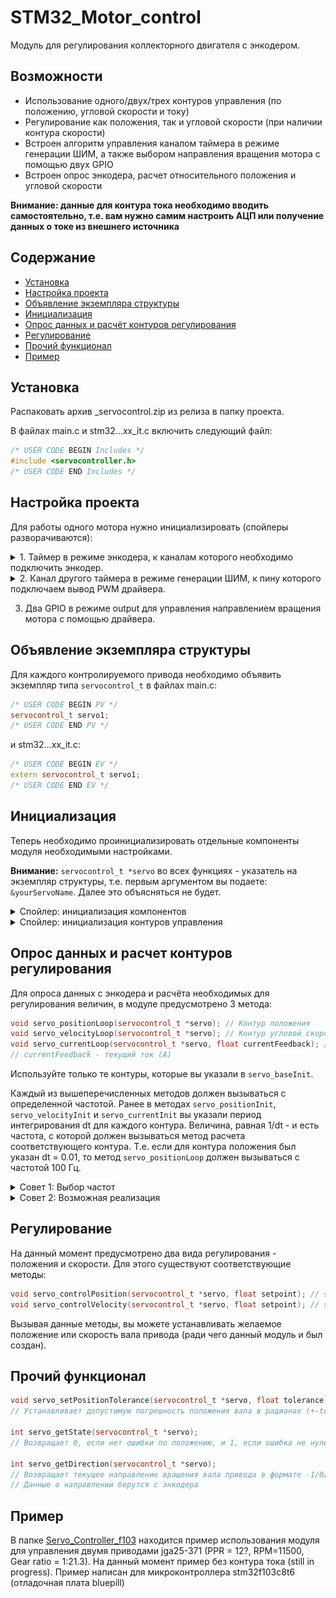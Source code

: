 # STM32_Motor_control
Модуль для регулирования коллекторного двигателя с энкодером.
## Возможности
 - Использование одного/двух/трех контуров управления (по положению, угловой скорости и току)
 - Регулирование как положения, так и угловой скорости (при наличии контура скорости)
 - Встроен алгоритм управления каналом таймера в режиме генерации ШИМ, а также выбором направления вращения мотора с помощью двух GPIO
 - Встроен опрос энкодера, расчет относительного положения и угловой скорости

**Внимание: данные для контура тока необходимо вводить самостоятельно, т.е. вам нужно самим настроить АЦП или получение данных о токе из внешнего источника**

## Содержание
- [Установка](#install)
- [Настройка проекта](#mxproj)
- [Объявление экземпляра структуры](#structure)
- [Инициализация](#init)
- [Опрос данных и расчёт контуров регулирования](#contours)
- [Регулирование](#setpoints)
- [Прочий функционал](#misc)
- [Пример](#example)

<a id="install"></a>
## Установка
Распаковать архив _servocontrol.zip из релиза в папку проекта.

В файлах main.c и stm32...xx_it.c включить следующий файл:
```c++
/* USER CODE BEGIN Includes */
#include <servocontroller.h>
/* USER CODE END Includes */
```

<a id="mxproj"></a>
## Настройка проекта
Для работы одного мотора нужно инициализировать (спойлеры разворачиваются):


<details>
<summary>1. Таймер в режиме энкодера, к каналам которого необходимо подключить энкодер.</summary>

------------

![Preview1](./images/EncoderMode.png)

------------

После этого в функцию `int main()` файла main.c нужно добавить следующее (пример для таймера TIM1):

```c++
/* USER CODE BEGIN 2 */
__HAL_TIM_CLEAR_IT(&htim1, TIM_IT_UPDATE);
HAL_TIM_Encoder_Start(&htim1, TIM_CHANNEL_ALL);
/* USER CODE END 2 */
```
Убедитесь, что вызываете эти методы перед бесконечным циклом `while(1)` - в указанном выше плейсхолдере для пользовательского кода

------------
</details>

<details>
<summary>2. Канал другого таймера в режиме генерации ШИМ, к пину которого подключаем вывод PWM драйвера.</summary>

Частоту работы ШИМ необходимо выбирать исходя из характеристик драйвера. Например, если в характеристиках драйвера указано до 20 кГц, стоит установить 18 кГц (небольшой запас прочности). Частота от 18 кГц наиболее оптимальна, т.к. это за пределами порога слышимости большинства людей.

![Preview1](./images/PWMSettings.png)

------------

После этого в функции `int main()` файла main.c нужно включить ШИМ на используемых каналах другого таймера (пример для TIM3):

```c++
/* USER CODE BEGIN 2 */
HAL_TIM_PWM_Start(&htim3, TIM_CHANNEL_1);
HAL_TIM_PWM_Start(&htim3, TIM_CHANNEL_2);
/* USER CODE END 2 */
```
Убедитесь, что вызываете эти методы перед бесконечным циклом `while(1)` - в указанном выше плейсхолдере для пользовательского кода

------------
</details>

3. Два GPIO в режиме output для управления направлением вращения мотора с помощью драйвера.

<a id="structure"></a>
## Объявление экземпляра структуры
Для каждого контролируемого привода необходимо объявить экземпляр типа `servocontrol_t` в файлах main.c:

```c++
/* USER CODE BEGIN PV */
servocontrol_t servo1;
/* USER CODE END PV */
```

и stm32...xx_it.c:
```c++
/* USER CODE BEGIN EV */
extern servocontrol_t servo1;
/* USER CODE END EV */
```
<a id="init"></a>
## Инициализация
Теперь необходимо проинициализировать отдельные компоненты модуля необходимыми настройками.

**Внимание:** `servocontrol_t *servo` во всех функциях - указатель на экземпляр структуры, т.е. первым аргументом вы подаете: `&yourServoName`. Далее это объясняться не будет.

<details>
<summary>Спойлер: инициализация компонентов</summary>

```c++
void servo_baseInit(servocontrol_t *servo, enum loops servoLoops, float motorSpeed, float gearRatio,
		uint8_t reverse);
// servoLoops - количество используемых контуров управления
//   Single - регулирование по углу положения вала
//   Double - подчиненное регулирование по положению и угловой скорости
//   Triple - подчиненное регулирование по положению, угловой скорости и току (пропорционален моменту)


// motorSpeed - скорость привода до редуктора в РАД/С
// gearRatio - передаточное число редуктора. Например, если передаточное число 1:21.3, передайте 21.3.
// 	Если редуктора нет, или хотите регулировать до привод без учета редукции
//	(бывает полезно при большом влиянии вязкого трения редуктора на работу привода), передайте 1.
// reverse - определяет направление вращения, передайте 0 или 1


void servo_encoderInit(servocontrol_t *servo, TIM_HandleTypeDef *htim, uint16_t CPR);
// htim - указатель на обработчик таймера, например &htim1, если используется TIM1
// CPR - количество счетов таймера за один оборот мотора (если использованы два канала, CPR=(PPR*4)-1.
//		PPR можно узнать из характеристик энкодера.


void servo_driverInit(servocontrol_t *servo, TIM_HandleTypeDef *htim, uint8_t timerChannel,
		GPIO_TypeDef *dir1_Port, uint32_t dir1_Pin, GPIO_TypeDef *dir2_Port, uint32_t dir2_Pin,
		uint16_t minDuty, uint16_t maxDuty);
// htim - обработчик таймера, генерирующего ШИМ-сигнал.
// timerChannel - номер канала таймера, который контролирует скорость данного привода (числом: 1/2/3/4)
// Далее пины, управляющие направлением вращения привода через драйвер (с указанием портов)
// minDuty - минимальное значение шим, отличное от нуля, которое будет выдавать микроконтроллер (обычно 0)
// maxDuty - максимальное значение шим, которое будет выдавать микроконтроллер.
//		Рекомендую взять значение, равное ARR-1, где ARR - arr регистр таймера
//		Стоит уменьшить его на единицу, так как при полном заполнении есть риск перегрева мосфетов.
```
</details>

<details>
<summary>Спойлер: инициализация контуров управления</summary>
	
```c++
//------------------------ Следующие инициализаторы - настройки контуров управления ------------------------
//------------ Рекомендуется инициализировать только те контуры, которые будут использоваться --------------

// kp, ki, kd - коэффициенты ПИД регулятора контура
// dt - период работы каждого контура в секундах (очень важно соблюдать эту величину)
// kt - коэффициент алгоритма anti-windup. При отсутствии интегральной составляющей оставить 0

void servo_positionInit(servocontrol_t *servo, float kp, float ki, float kd, float dt, float kt);
void servo_velocityInit(servocontrol_t *servo, float kp, float ki, float kd, float dt, float kt);
void servo_currentInit(servocontrol_t *servo, float ratedCurrent, float kp, float ki, float kd, float dt,
		float kt);
// ratedCurrent - номинальный ток мотора в амперах
```
</details>

<a id="contours"></a>
## Опрос данных и расчет контуров регулирования
Для опроса данных с энкодера и расчёта необходимых для регулирования величин, в модуле предусмотрено 3 метода:

```c++
void servo_positionLoop(servocontrol_t *servo); // Контур положения
void servo_velocityLoop(servocontrol_t *servo); // Контур угловой скорости
void servo_currentLoop(servocontrol_t *servo, float currentFeedback); // Контур тока.
// currentFeedback - текущий ток (А)
```
Используйте только те контуры, которые вы указали в `servo_baseInit`.

Каждый из вышеперечисленных методов должен вызываться с определенной частотой. Ранее в методах `servo_positionInit`, `servo_velocityInit` и `servo_currentInit` вы указали период интегрирования dt для каждого контура. Величина, равная 1/dt - и есть частота, с которой должен вызываться метод расчета соответствующего контура. Т.е. если для контура положения был указан dt = 0.01, то метод `servo_positionLoop` должен вызываться с частотой 100 Гц.

</details>

<details>
<summary>Совет 1: Выбор частот</summary>
	
### Выбор частоты опроса контуров
- **Ток:** функция для расчёта регулятора тока в идеале должна вычисляться с частотой соответствующей обновлению задания для ШИМ силовых ключей. Чтобы для каждой новой коммутации ШИМ уже было рассчитано обновлённое значение на выходе регулятора тока. Но допускается **кратно** снижать частоту в несколько раз. Чем больше частота расчета контура тока - тем лучше, но необходимо учитывать вычислительные возможности процессора, АЦП и другие факторы. Обычно частоты для вызова регулятора тока - несколько килогерц.
- **Угловая скорость:** - для контура скорости обычно достаточно частоты 50-200 Гц, но опять же, частота должна быть кратно меньше частоты обновления контура тока. При отстутствии контура тока, частота должна быть кратно меньше частоты ШИМ. Примечание: чем больше разрешение вашего энкодера, тем больше вы можете устанавливать частоту расчёта скорости.
- **Положение** - контур положения стоит обновлять с той же частотой, что и контур скорости (при его наличии). При остутствии контура скорости, необходимо рассчитать частоту исходя из максимальной скорости вращения вала привода.
</details>

</details>

<details>
<summary>Совет 2: Возможная реализация</summary>
	
### Способ вызова функций с необходимой частотой
Самый простой способ обеспечить кратность частот ШИМ и контуров - использовать прерывания по переполнению счетчика таймера, генерирующего ШИМ и программный счётчик. Данный метод не самый "элегантный", если есть достаточное число таймеров для всех контуров, то лучше настроить прерывания с их помощью (при этом наибольший приоритет прерываний должен быть у контура тока, а наименьший у контура положения).
Но в случае нехватки таймеров, данный метод тоже сработает.
Сначала включаем прерывания на таймере, который генерирует ШИМ-сигнал:

![Preview1](./images/TimerInterrupt.png)

В main.c в функции `int main()` не забываем запустить прерывания:
```c++
/* USER CODE BEGIN 2 */
HAL_TIM_Base_Start_IT(&htim3);
/* USER CODE END 2 */
```
Теперь в файле stm32..xx_it.c создаем целочисленную переменную-счетчик (для примера возьмем `int counter`) и находим обработчик прерываний (в случае TIM3 это `void TIM3_IRQHandler(void)`).
В обработчик пишем конструкцию вида:
```c++
/* USER CODE BEGIN TIM3_IRQn 0 */
counter++;
if (counter >= 180) {
	servo_velocityLoop(&servo1);
	counter = 0;
}
/* USER CODE END TIM3_IRQn 0 */
```
Таким образом исходная частота была поделена на 180
</details>

<a id="setpoints"></a>
## Регулирование
На данный момент предусмотрено два вида регулирования - положения и скорости. Для этого существуют соответствующие методы:
```c++
void servo_controlPosition(servocontrol_t *servo, float setpoint); // setpoint - угол в радианах
void servo_controlVelocity(servocontrol_t *servo, float setpoint); // setpoint - скорость в рад/с
```
Вызывая данные методы, вы можете устанавливать желаемое положение или скорость вала привода (ради чего данный модуль и был создан).

<a id="misc"></a>
## Прочий функционал
```c++
void servo_setPositionTolerance(servocontrol_t *servo, float tolerance);
// Устанавливает допустимую погрешность положения вала в радианах (+-tolerance)

int servo_getState(servocontrol_t *servo);
// Возвращает 0, если нет ошибки по положению, и 1, если ошибка не нулевая

int servo_getDirection(servocontrol_t *servo);
// Возвращает текущее направление вращения вала привода в формате -1/0/1 (0 - нет движения)
// Данные о направлении берутся с энкодера
```

<a id="example"></a>
## Пример
В папке [Servo_Controller_f103](./Servo_Controller_f103) находится пример использования модуля для управления двумя приводами jga25-371 (PPR = 12?, RPM=11500, Gear ratio = 1:21.3). На данный момент пример без контура тока (still in progress). Пример написан для микроконтроллера stm32f103c8t6 (отладочная плата bluepill)

